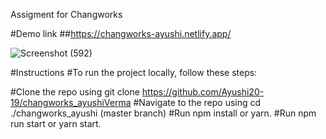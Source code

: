 Assigment for Changworks

#Demo link
##https://changworks-ayushi.netlify.app/

![Screenshot (592)](https://user-images.githubusercontent.com/50084909/148697834-0726168a-a6e6-4c49-981a-8ddc721338d4.png)


#Instructions
#To run the project locally, follow these steps:

#Clone the repo using git clone https://github.com/Ayushi20-19/changworks_ayushiVerma
#Navigate to the repo using cd ./changworks_ayushi (master branch)
#Run npm install or yarn.
#Run npm run start or yarn start.

